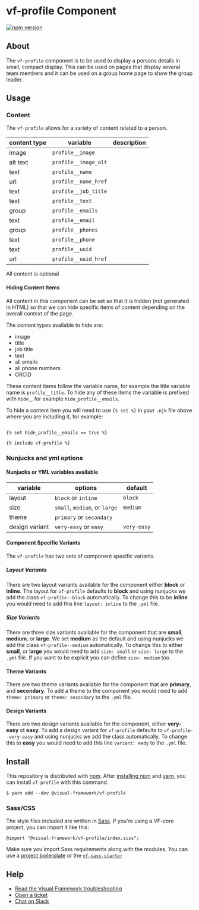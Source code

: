 # vf-profile Component

[![npm version](https://badge.fury.io/js/%40visual-framework%2Fvf-profile.svg)](https://badge.fury.io/js/%40visual-framework%2Fvf-profile)

## About

The `vf-profile` component is to be used to display a persons details in small, compact display. This can be used on pages that display several team members and it can be used on a group home page to show the group leader.

## Usage

### Content

The `vf-profile` allows for a variety of content related to a person.

| content type | variable             | description |
| ------------ | -------------------- | ----------- |
| image        | `profile__image`     |             |
| alt text     | `profile__image_alt` |             |
| text         | `profile__name`      |             |
| url          | `profile__name_href` |             |
| text         | `profile__job_title` |             |
| text         | `profile__text`      |             |
| group        | `profile__emails`    |             |
| text         | `profile__email`     |             |
| group        | `profile__phones`    |             |
| text         | `profile__phone`     |             |
| text         | `profile__uuid`      |             |
| url          | `profile__uuid_href` |             |


All content is optional


#### Hiding Content Items

All content in this component can be set so that it is hidden (not generated in HTML) so that we can hide specific items of content depending on the overall context of the page.

The content types available to hide are:

- image
- title
- job title
- text
- all emails
- all phone numbers
- ORCID

These content items follow the variable name, for example the title variable name is `profile__title`. To hide any of these items the variable is prefixed with `hide_`, for example `hide_profile__emails`.

To hide a content item you will need to use <code>&lcub;% set %&rcub;</code> in your `.njk` file above where you are including it, for example:

<code>
&lcub;% set hide_profile__emails == true %&rcub; <br>
&lcub;% include vf-profile %&rcub;
</code>

### Nunjucks and yml options

#### Nunjucks or YML variables available

| variable       | options                       | default     |
| -------------- | ----------------------------- | ----------- |
| layout         | `block` or `inline`           | `block`     |
| size           | `small`, `medium`, or `large` | `medium`    |
| theme          | `primary` or `secondary`      |             |
| design variant | `very-easy` or `easy`         | `very-easy` |

#### Component Specific Variants

The `vf-profile` has two sets of component specific variants.

##### Layout Variants

There are two layout variants available for the component either **block** or **inline**. The layout for `vf-profile` defaults to **block** and using nunjucks we add the class `vf-profile--block` automatically. To change this to be **inline** you would need to add this line `layout: inline` to the `.yml` file.

##### Size Variants

There are three size variants available for the component that are **small**, **medium**, or **large**. We set **medium** as the default and using nunjucks we add the class `vf-profile--medium` automatically. To change this to either **small**, or **large** you would need to add `size: small` or `size: large` to the `.yml` file. If you want to be explicit you can define `size: medium` too.


#### Theme Variants

There are two theme variants available for the component that are **primary**, and **secondary**. To add a theme to the component you would need to add `theme: primary` or `theme: secondary` to the `.yml` file.

#### Design Variants

There are two design variants available for the component, either **very-easy** ot **easy**. To add a design variant for `vf-profile` defaults to `vf-profile--very-easy` and using nunjucks we add the class automatically. To change this to **easy** you would need to add this line `variant: eady` to the `.yml` file.

## Install

This repository is distributed with [npm](https://www.npmjs.com/). After [installing npm](https://www.npmjs.com/get-npm) and [yarn](https://classic.yarnpkg.com/en/docs/install), you can install `vf-profile` with this command.

```
$ yarn add --dev @visual-framework/vf-profile
```

### Sass/CSS

The style files included are written in [Sass](https://sass-lang.com/). If you're using a VF-core project, you can import it like this:

```
@import "@visual-framework/vf-profile/index.scss";
```

Make sure you import Sass requirements along with the modules. You can use a [project boilerplate](https://visual-framework.github.io/vf-core/building/) or the [`vf-sass-starter`](https://visual-framework.github.io/vf-core/components/vf-sass-starter/)

## Help

- [Read the Visual Framework troubleshooting](https://visual-framework.github.io/vf-welcome/troubleshooting/)
- [Open a ticket](https://github.com/visual-framework/vf-core/issues)
- [Chat on Slack](https://join.slack.com/t/visual-framework/shared_invite/enQtNDAxNzY0NDg4NTY0LWFhMjEwNGY3ZTk3NWYxNWVjOWQ1ZWE4YjViZmY1YjBkMDQxMTNlNjQ0N2ZiMTQ1ZTZiMGM4NjU5Y2E0MjM3ZGQ)
